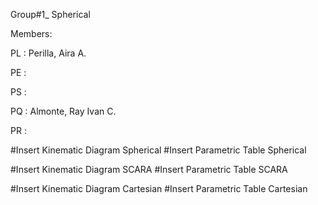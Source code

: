 Group#1_ Spherical

Members:

PL  : Perilla, Aira A.

PE  :

PS  :

PQ  : Almonte, Ray Ivan C.

PR  :


#Insert Kinematic Diagram Spherical
#Insert Parametric Table Spherical
 
#Insert Kinematic Diagram SCARA
#Insert Parametric Table SCARA

#Insert Kinematic Diagram Cartesian
#Insert Parametric Table Cartesian
 
